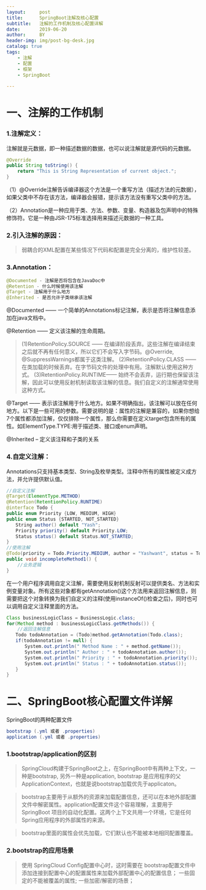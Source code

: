 ```yaml
---
layout:     post
title:      SpringBoot注解及核心配置
subtitle:   注解的工作机制及核心配置详解
date:       2019-06-20
author:     BY
header-img: img/post-bg-desk.jpg
catalog: true
tags:
    - 注解
    - 配置
    - 框架
    - SpringBoot
    
---
```


# 一、注解的工作机制
### 1.注解定义：
注解就是元数据，即一种描述数据的数据，也可以说注解就是源代码的元数据。
```java
@Override
public String toString() {
    return "This is String Representation of current object.";
}
```
（1）@Override注解告诉编译器这个方法是一个重写方法（描述方法的元数据），如果父类中不存在该方法，编译器会报错，提示该方法没有重写父类中的方法。

（2）Annotation是一种应用于类、方法、参数、变量、构造器及包声明中的特殊修饰符。它是一种由JSR-175标准选择用来描述元数据的一种工具。
### 2.引入注解的原因：
>弱耦合的XML配置在某些情况下代码和配置是完全分离的，维护性较差。
### 3.Annotation：
```java
@Documented - 注解是否将包含在JavaDoc中
@Retention - 什么时候使用该注解
@Target - 注解用于什么地方
@Inherited - 是否允许子类继承该注解
```
@Documented —— 一个简单的Annotations标记注解，表示是否将注解信息添加在java文档中。

@Retention —— 定义该注解的生命周期。

>(1)RetentionPolicy.SOURCE —— 在编译阶段丢弃。这些注解在编译结束之后就不再有任何意义，所以它们不会写入字节码。@Override, @SuppressWarnings都属于这类注解。
>(2)RetentionPolicy.CLASS —— 在类加载的时候丢弃。在字节码文件的处理中有用。注解默认使用这种方式。
>(3)RetentionPolicy.RUNTIME—— 始终不会丢弃，运行期也保留该注解，因此可以使用反射机制读取该注解的信息。我们自定义的注解通常使用这种方式。

@Target —— 表示该注解用于什么地方。如果不明确指出，该注解可以放在任何地方。以下是一些可用的参数。需要说明的是：属性的注解是兼容的，如果你想给7个属性都添加注解，仅仅排除一个属性，那么你需要在定义target包含所有的属性。如ElementType.TYPE:用于描述类、接口或enum声明。

@Inherited – 定义该注释和子类的关系
### 4.自定义注解：
Annotations只支持基本类型、String及枚举类型。注释中所有的属性被定义成方法，并允许提供默认值。
```java
//自定义注解
@Target(ElementType.METHOD)
@Retention(RetentionPolicy.RUNTIME)
@interface Todo {
public enum Priority {LOW, MEDIUM, HIGH}
public enum Status {STARTED, NOT_STARTED}
　　String author() default "Yash";
　　Priority priority() default Priority.LOW;
　　Status status() default Status.NOT_STARTED;
}
//使用注解
@Todo(priority = Todo.Priority.MEDIUM, author = "Yashwant", status = Todo.Status.STARTED)
public void incompleteMethod1() {
    //业务逻辑
}
```
在一个用户程序调用自定义注解，需要使用反射机制反射可以提供类名、方法和实例变量对象。所有这些对象都有getAnnotation()这个方法用来返回注解信息，则需要把这个对象转换为我们自定义的注释(使用instanceOf()检查之后)，同时也可以调用自定义注释里面的方法。
```java
Class businessLogicClass = BusinessLogic.class;
for(Method method : businessLogicClass.getMethods()) {
    //返回注解信息
　　Todo todoAnnotation = (Todo)method.getAnnotation(Todo.class);
　　if(todoAnnotation != null) {
　　　　System.out.println(" Method Name : " + method.getName());
　　　　System.out.println(" Author : " + todoAnnotation.author());
　　　　System.out.println(" Priority : " + todoAnnotation.priority());
　　　　System.out.println(" Status : " + todoAnnotation.status());
　　}
}
```

# 二、SpringBoot核心配置文件详解
SpringBoot的两种配置文件
```java
bootstrap (.yml 或者 .properties)
application (.yml 或者 .properties)
```
### 1.bootstrap/application的区别
>SpringCloud构建于SpringBoot之上，在SpringBoot中有两种上下文，一种是bootstrap, 另外一种是application, bootstrap 是应用程序的父ApplicationContext，也就是说bootstrap加载优先于applicaton。

>bootstrap主要用于从额外的资源来加载配置信息，还可以在本地外部配置文件中解密属性。application配置文件这个容易理解，主要用于SpringBoot 项目的自动化配置。这两个上下文共用一个环境，它是任何Spring应用程序的外部属性的来源。

>bootstrap里面的属性会优先加载，它们默认也不能被本地相同配置覆盖。
### 2.bootstrap的应用场景
>使用 SpringCloud Config配置中心时，这时需要在 bootstrap配置文件中添加连接到配置中心的配置属性来加载外部配置中心的配置信息；
>一些固定的不能被覆盖的属性;
>一些加密/解密的场景；
